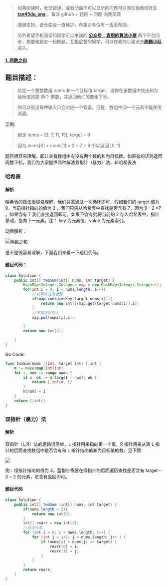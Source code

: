 > 如果阅读时，发现错误，或者动画不可以显示的问题可以添加我微信好友 **[tan45du_one](https://raw.githubusercontent.com/tan45du/tan45du.github.io/master/个人微信.15egrcgqd94w.jpg)** ，备注 github + 题目 + 问题 向我反馈
>
> 感谢支持，该仓库会一直维护，希望对各位有一丢丢帮助。
>
> 另外希望手机阅读的同学可以来我的 <u>[**公众号：袁厨的算法小屋**](https://raw.githubusercontent.com/tan45du/test/master/微信图片_20210320152235.2pthdebvh1c0.png)</u> 两个平台同步，想要和题友一起刷题，互相监督的同学，可以在我的小屋点击<u>[**刷题小队**](https://raw.githubusercontent.com/tan45du/test/master/微信图片_20210320152235.2pthdebvh1c0.png)</u>进入。

#### [1. 两数之和](https://leetcode-cn.com/problems/two-sum/)

## 题目描述：

> 给定一个整数数组 nums 和一个目标值 target，请你在该数组中找出和为目标值的那 两个 整数，并返回他们的数组下标。
>
> 你可以假设每种输入只会对应一个答案。但是，数组中同一个元素不能使用两遍。

示例:

> 给定 nums = [2, 7, 11, 15], target = 9
>
> 因为 nums[0] + nums[1] = 2 + 7 = 9
> 所以返回 [0, 1]

题目很容易理解，即让查看数组中有没有两个数的和为目标数，如果有的话则返回两数下标，我们为大家提供两种解法双指针（暴力）法，和哈希表法

### 哈希表

#### 解析

哈希表的做法很容易理解，我们只需通过一次循环即可，假如我们的 target 值为 9，当前指针指向的值为 2 ，我们只需从哈希表中查找是否含有 7，因为 9 - 2 =7 。如果含有 7 我们直接返回即可，如果不含有则将当前的 2 存入哈希表中，指针移动，指向下一元素。注： key 为元素值，value 为元素索引。

动图解析：

![两数之和](https://cdn.jsdelivr.net/gh/tan45du/tan45du.github.io.photo@master/photo/两数之和.7228lcxkqpw0.gif)

是不是很容易理解，下面我们来看一下题目代码。

#### 题目代码：

```java
class Solution {
    public int[] twoSum(int[] nums, int target) {
        HashMap<Integer,Integer> map = new HashMap<Integer,Integer>();
        for(int i = 0; i < nums.length; i++){
            //如果存在则返回
            if(map.containsKey(target-nums[i])){
                return new int[]{map.get(target-nums[i]),i};
            }
            //不存在则存入
            map.put(nums[i],i);

        }
        return new int[0];

    }
}
```

Go Code:

```go
func twoSum(nums []int, target int) []int {
    m := make(map[int]int)
    for i, num := range nums {
        if v, ok := m[target - num]; ok {
            return []int{v, i}
        }
        m[num] = i
    }
    return []int{}
}
```

### 双指针（暴力）法

#### 解析

双指针（L,R）法的思路很简单，L 指针用来指向第一个值，R 指针用来从第 L 指针的后面查找数组中是否含有和 L 指针指向值和为目标值的数。见下图

![](https://img-blog.csdnimg.cn/20210319151826855.png?x-oss-process=image/watermark,type_ZmFuZ3poZW5naGVpdGk,shadow_10,text_aHR0cHM6Ly9ibG9nLmNzZG4ubmV0L3FxXzMzODg1OTI0,size_16,color_FFFFFF,t_70)

例：绿指针指向的值为 3，蓝指针需要在绿指针的后面遍历查找是否含有 target - 3 = 2 的元素，若含有返回即可。

#### 题目代码

```java
class Solution {
    public int[] twoSum (int[] nums, int target) {
        if(nums.length < 2){
            return new int[0];
        }
        int[] rearr = new int[2];
        //查询元素
        for (int i = 0; i < nums.length; i++) {
            for (int j = i+1; j < nums.length; j++ ) {
                if (nums[i] + nums[j] == target) {
                    rearr[0] = i;
                    rearr[1] = j;
                }
            }
        }
        return rearr;
    }
}
```
